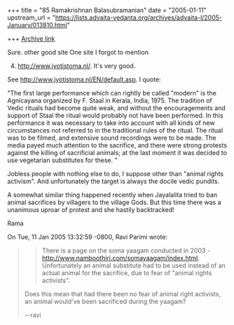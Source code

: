 +++
title = "85 Ramakrishnan Balasubramanian"
date = "2005-01-11"
upstream_url = "https://lists.advaita-vedanta.org/archives/advaita-l/2005-January/013810.html"

+++
[Archive link](https://lists.advaita-vedanta.org/archives/advaita-l/2005-January/013810.html)

Sure. other good site One site I forgot to mention 

4. http://www.jyotistoma.nl/. It's very good. 

See http://www.jyotistoma.nl/EN/default.asp. I quote:

"The first large performance which can rightly be called "modern" is
the Agnicayana organized by F. Staal in Kerala, India, 1975. The
tradition of Vedic rituals had become quite weak, and without the
encouragements and support of Staal the ritual would probably not have
been performed. In this performance it was necessary to take into
account with all kinds of new circumstances not referred to in the
traditional rules of the ritual. The ritual was to be filmed, and
extensive sound recordings were to be made. The media payed much
attention to the sacrifice, and there were strong protests against the
killing of sacrificial animals; at the last moment it was decided to
use vegetarian substitutes for these. "

Jobless people with nothing else to do, I suppose other than "animal
rights activism". And unfortunately the target is always the docile
vedic pundits.

A somewhat similar thing happened recently when Jayalalita tried to
ban animal sacrifices by villagers to the village Gods. But this time
there was a unanimous uproar of protest and she hastily backtracked!

Rama

On Tue, 11 Jan 2005 13:32:59 -0800, Ravi Parimi <rparimi at gmail.com> wrote:
> > There is a page on the soma yaagam conducted in 2003 -
> > http://www.namboothiri.com/somayaagam/index.html. Unfortunately an
> > animal substitute had to be used instead of an actual animal for the
> > sacrifice, due to fear of "animal rights activists".
> 
> Does this mean that had there been no fear of animal right activists,
> an animal would've been sacrificed during the yaagam?
> 
> --ravi
>

